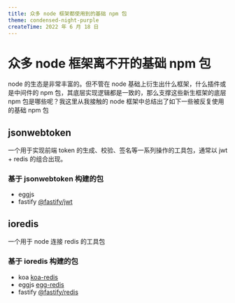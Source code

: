```yaml
---
title: 众多 node 框架都使用到的基础 npm 包
theme: condensed-night-purple
createTime: 2022 年 6 月 18 日
---
```

# 众多 node 框架离不开的基础 npm 包

node 的生态是非常丰富的。但不管在 node 基础上衍生出什么框架，什么插件或是中间件的 npm 包，其底层实现逻辑都是一致的，那么支撑这些新生框架的底层 npm 包是哪些呢？我这里从我接触的 node 框架中总结出了如下一些被反复使用的基础 npm 包

## jsonwebtoken
一个用于实现前端 token 的生成、校验、签名等一系列操作的工具包，通常以 jwt + redis 的组合出现。

### 基于 jsonwebtoken 构建的包
- eggjs
- fastify [@fastify/jwt](!https://github.com/nearform/fast-jwt/blob/master/package.json)

## ioredis
一个用于 node 连接 redis 的工具包
### 基于 ioredis 构建的包
- koa [koa-redis](!https://github.com/koajs/koa-redis)
- eggjs [egg-redis](!https://github.com/eggjs/egg-redis)
- fastify [@fastify/redis](!https://github.com/fastify/fastify-redis)
